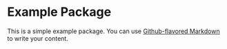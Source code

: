 # Example Package

This is a simple example package. You can use [Github-flavored Markdown](https://guides.github.com/features/mastering-markdown/) to write your content.